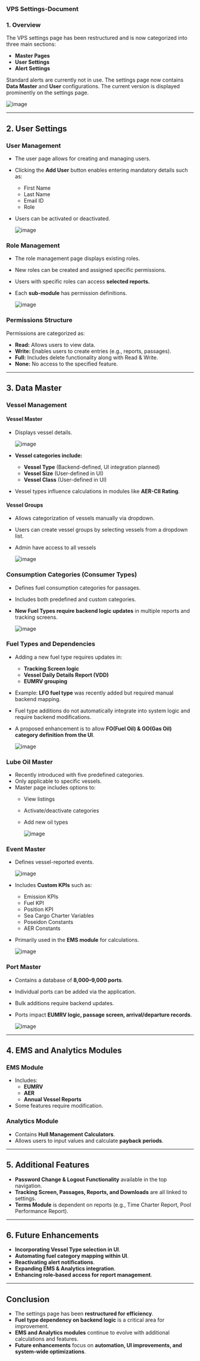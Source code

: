 ### **VPS Settings-Document**

### **1. Overview**
The VPS settings page has been restructured and is now categorized into three main sections:
- **Master Pages**
- **User Settings**
- **Alert Settings**

Standard alerts are currently not in use. The settings page now contains **Data Master** and **User** configurations. The current version is displayed prominently on the settings page.

![image](https://github.com/user-attachments/assets/9d39d1cd-40e5-41e4-8190-cf91aff63c6b)


---

## **2. User Settings**
### **User Management**
- The user page allows for creating and managing users.
- Clicking the **Add User** button enables entering mandatory details such as:
  - First Name
  - Last Name
  - Email ID
  - Role
- Users can be activated or deactivated.

  ![image](https://github.com/user-attachments/assets/669b8cb0-d779-4ad3-96b3-baeed39d3e2a)


### **Role Management**
- The role management page displays existing roles.
- New roles can be created and assigned specific permissions.
- Users with specific roles can access **selected reports.**
- Each **sub-module** has permission definitions.

  ![image](https://github.com/user-attachments/assets/779994b8-c432-4201-aedc-440b46870ecc)


### **Permissions Structure**
Permissions are categorized as:
- **Read:** Allows users to view data.
- **Write:** Enables users to create entries (e.g., reports, passages).
- **Full:** Includes delete functionality along with Read & Write.
- **None:** No access to the specified feature.

---

## **3. Data Master**
### **Vessel Management**
#### **Vessel Master**
- Displays vessel details.

  ![image](https://github.com/user-attachments/assets/0ae87664-6485-47a5-a8f6-37399526634b)

- **Vessel categories include:**
  - **Vessel Type** (Backend-defined, UI integration planned)
  - **Vessel Size** (User-defined in UI)
  - **Vessel Class** (User-defined in UI)
- Vessel types influence calculations in modules like **AER-CII Rating**.

#### **Vessel Groups**
- Allows categorization of vessels manually via dropdown.
- Users can create vessel groups by selecting vessels from a dropdown list.
- Admin have access to all vessels

  ![image](https://github.com/user-attachments/assets/ace7f476-2c73-4553-81c3-9a3b0dc3e7e3)


### **Consumption Categories (Consumer Types)**
- Defines fuel consumption categories for passages.
- Includes both predefined and custom categories.
- **New Fuel Types require backend logic updates** in multiple reports and tracking screens.

  ![image](https://github.com/user-attachments/assets/dca28f66-6edd-49d9-86ec-2ba520f6bc63)


### **Fuel Types and Dependencies**
- Adding a new fuel type requires updates in:
  - **Tracking Screen logic**
  - **Vessel Daily Details Report (VDD)**
  - **EUMRV grouping**
- Example: **LFO fuel type** was recently added but required manual backend mapping.
- Fuel type additions do not automatically integrate into system logic and require backend modifications.
- A proposed enhancement is to allow **FO(Fuel Oil) & GO(Gas Oil) category definition from the UI**.

  ![image](https://github.com/user-attachments/assets/a9282576-6dd4-45b1-9e48-459f992e3180)


### **Lube Oil Master**
- Recently introduced with five predefined categories.
- Only applicable to specific vessels.
- Master page includes options to:
  - View listings
  - Activate/deactivate categories
  - Add new oil types

    ![image](https://github.com/user-attachments/assets/53cb7a6d-930f-4ded-9416-717309fcde32)


### **Event Master**
- Defines vessel-reported events.

  ![image](https://github.com/user-attachments/assets/75fbb4c7-ac07-4b3c-bb17-c1e21355befc)

- Includes **Custom KPIs** such as:
  - Emission KPIs
  - Fuel KPI
  - Position KPI
  - Sea Cargo Charter Variables
  - Poseidon Constants
  - AER Constants
- Primarily used in the **EMS module** for calculations.

  ![image](https://github.com/user-attachments/assets/392c48ee-d587-4dd7-9c2e-44c06d3702ee)


### **Port Master**
- Contains a database of **8,000–9,000 ports**.
- Individual ports can be added via the application.
- Bulk additions require backend updates.
- Ports impact **EUMRV logic, passage screen, arrival/departure records**.

  ![image](https://github.com/user-attachments/assets/4aac00c1-0b63-4f66-b7d8-c4214c97ad38)


---

## **4. EMS and Analytics Modules**
### **EMS Module**
- Includes:
  - **EUMRV**
  - **AER**
  - **Annual Vessel Reports**
- Some features require modification.

### **Analytics Module**
- Contains **Hull Management Calculators**.
- Allows users to input values and calculate **payback periods**.

---

## **5. Additional Features**
- **Password Change & Logout Functionality** available in the top navigation.
- **Tracking Screen, Passages, Reports, and Downloads** are all linked to settings.
- **Terms Module** is dependent on reports (e.g., Time Charter Report, Pool Performance Report).

---

## **6. Future Enhancements**
- **Incorporating Vessel Type selection in UI**.
- **Automating fuel category mapping within UI**.
- **Reactivating alert notifications**.
- **Expanding EMS & Analytics integration**.
- **Enhancing role-based access for report management**.

---

## **Conclusion**
- The settings page has been **restructured for efficiency**.
- **Fuel type dependency on backend logic** is a critical area for improvement.
- **EMS and Analytics modules** continue to evolve with additional calculations and features.
- **Future enhancements** focus on **automation, UI improvements, and system-wide optimizations**.
